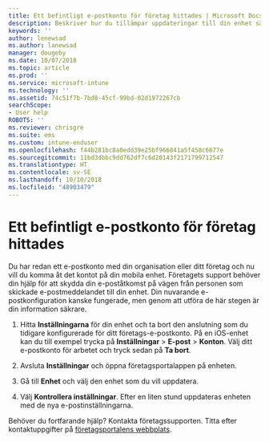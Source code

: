 ```yaml
---
title: Ett befintligt e-postkonto för företag hittades | Microsoft Docs
description: Beskriver hur du tillämpar uppdateringar till din enhet så att du kan komma åt din e-post med arbets- eller skolkontot igen.
keywords: ''
author: lenewsad
ms.author: lanewsad
manager: dougeby
ms.date: 10/07/2018
ms.topic: article
ms.prod: ''
ms.service: microsoft-intune
ms.technology: ''
ms.assetid: 74c51f7b-7bd8-45cf-99bd-02d1972267cb
searchScope:
- User help
ROBOTS: ''
ms.reviewer: chrisgre
ms.suite: ems
ms.custom: intune-enduser
ms.openlocfilehash: f44b281bc8a0edd39e25bf966841a5f458c6677e
ms.sourcegitcommit: 11bd3dbbc9dd762df7c6d20143f2171799712547
ms.translationtype: HT
ms.contentlocale: sv-SE
ms.lasthandoff: 10/10/2018
ms.locfileid: "48903479"
---
```

# <a name="an-existing-company-email-account-was-found"></a>Ett befintligt e-postkonto för företag hittades

Du har redan ett e-postkonto med din organisation eller ditt företag och nu vill du komma åt det kontot på din mobila enhet. Företagets support behöver din hjälp för att skydda din e-poståtkomst på vägen från personen som skickade e-postmeddelandet till din enhet. Din nuvarande e-postkonfiguration kanske fungerade, men genom att utföra de här stegen är din information säkrare.

1.  Hitta **Inställningarna** för din enhet och ta bort den anslutning som du tidigare konfigurerade för ditt företags-e-postkonto.  På en iOS-enhet kan du till exempel trycka på **Inställningar** > **E-post** > **Konton**. Välj ditt e-postkonto för arbetet och tryck sedan på **Ta bort**.

2.  Avsluta **Inställningar** och öppna företagsportalappen på enheten.  

3. Gå till **Enhet** och välj den enhet som du vill uppdatera.

4. Välj **Kontrollera inställningar**. Efter en liten stund uppdateras enheten med de nya e-postinställningarna.

Behöver du fortfarande hjälp? Kontakta företagssupporten. Titta efter kontaktuppgifter på [företagsportalens webbplats](https://go.microsoft.com/fwlink/?linkid=2010980).
